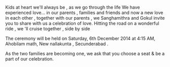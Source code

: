 Kids at heart we'll always be , as we go through the life We have experienced love... in our parents , families and friends and now a new love in each other , together with our parents , we Sanghamithra and Gokul invite you to share with us a celebration of love.
Hitting the road on a wonderful ride , we 'll cruise together , side by side

The ceremony will be held on Saturday, 6th December 2014 at 4:15 AM, Ahobilam math, New nallakunta , Secunderabad .

As the two families are becoming one, we ask that you choose a seat & be a part of our celebration.
